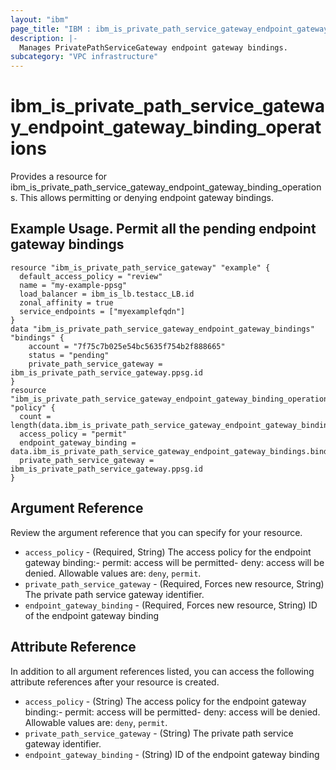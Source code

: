 ```yaml
---
layout: "ibm"
page_title: "IBM : ibm_is_private_path_service_gateway_endpoint_gateway_binding_operations"
description: |-
  Manages PrivatePathServiceGateway endpoint gateway bindings.
subcategory: "VPC infrastructure"
---
```


# ibm_is_private_path_service_gateway_endpoint_gateway_binding_operations

Provides a resource for ibm_is_private_path_service_gateway_endpoint_gateway_binding_operations. This allows permitting or denying endpoint gateway bindings.

## Example Usage. Permit all the pending endpoint gateway bindings

```hcl
resource "ibm_is_private_path_service_gateway" "example" {
  default_access_policy = "review"
  name = "my-example-ppsg"
  load_balancer = ibm_is_lb.testacc_LB.id
  zonal_affinity = true
  service_endpoints = ["myexamplefqdn"]
}
data "ibm_is_private_path_service_gateway_endpoint_gateway_bindings" "bindings" {
    account = "7f75c7b025e54bc5635f754b2f888665"
    status = "pending"
    private_path_service_gateway = ibm_is_private_path_service_gateway.ppsg.id
}
resource "ibm_is_private_path_service_gateway_endpoint_gateway_binding_operations" "policy" {
  count = length(data.ibm_is_private_path_service_gateway_endpoint_gateway_bindings.bindings.endpoint_gateway_bindings)
  access_policy = "permit"
  endpoint_gateway_binding = data.ibm_is_private_path_service_gateway_endpoint_gateway_bindings.bindings.endpoint_gateway_bindings[count.index].id
  private_path_service_gateway = ibm_is_private_path_service_gateway.ppsg.id
}
```

## Argument Reference

Review the argument reference that you can specify for your resource.

- `access_policy` - (Required, String) The access policy for the endpoint gateway binding:- permit: access will be permitted- deny:  access will be denied. Allowable values are: `deny`, `permit`. 
- `private_path_service_gateway` - (Required, Forces new resource, String) The private path service gateway 
identifier.
- `endpoint_gateway_binding` - (Required, Forces new resource, String) ID of the endpoint gateway binding

## Attribute Reference

In addition to all argument references listed, you can access the following attribute references after your resource is created.

- `access_policy` - (String) The access policy for the endpoint gateway binding:- permit: access will be permitted- deny:  access will be denied. Allowable values are: `deny`, `permit`. 
- `private_path_service_gateway` - (String) The private path service gateway 
identifier.
- `endpoint_gateway_binding` - (String) ID of the endpoint gateway binding


